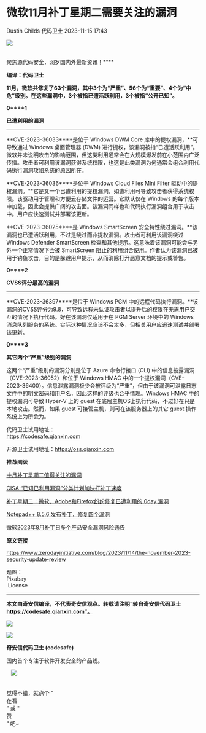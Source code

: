 #  微软11月补丁星期二需要关注的漏洞   
Dustin Childs  代码卫士   2023-11-15 17:43  
  
![](https://mmbiz.qpic.cn/mmbiz_gif/Az5ZsrEic9ot90z9etZLlU7OTaPOdibteeibJMMmbwc29aJlDOmUicibIRoLdcuEQjtHQ2qjVtZBt0M5eVbYoQzlHiaw/640?wx_fmt=gif "")  
  
   
聚焦源代码安全，网罗国内外最新资讯！****  
  
**编译：代码卫士**  
  
**11月，微软共修复了63个漏洞，其中3个为“严重”、56个为“重要”、4个为“中危”级别。在这些漏洞中，3个被指已遭活跃利用，3个被指“公开已知”。**  
  
  
  
  
**0****1**  
  
**已遭利用的漏洞**  
  
  
****  
**CVE-2023-36033****是位于 Windows DWM Core 库中的提权漏洞，**可导致通过 Windows 桌面管理器 (DWM) 进行提权，该漏洞被指“已遭活跃利用”。微软并未说明攻击的影响范围，但这类利用通常会在大规模爆发前在小范围内广泛传播。攻击者可利用该漏洞获得系统权限，也这是此类漏洞为何通常会组合利用代码执行漏洞攻陷系统的原因所在。  
  
**CVE-2023-36036****是位于 Windows Cloud Files Mini Filter 驱动中的提权漏洞。**它是又一个已遭利用的提权漏洞，如遭利用可导致攻击者获得系统权限。该驱动用于管理和方便云存储文件的运营。它默认仅在 Windows 的每个版本中加载，因此会提供广阔的攻击面。该漏洞同样也和代码执行漏洞组合用于攻击中。用户应快速测试并部署该更新。  
  
**CVE-2023-36025****是 Windows SmartScreen 安全特性绕过漏洞。**该漏洞也已遭活跃利用，不过是绕过而非提权漏洞。攻击者可利用该漏洞绕过 Windows Defender SmartScreen 检查和其他提示。这意味着该漏洞可能会与另外一个正常情况下会被 SmartScreen 阻止的利用组合使用。作者认为该漏洞已被用于钓鱼攻击，目的是躲避用户提示，从而消除打开恶意文档的提示或警告。  
  
  
**0****2**  
  
**CVSS评分最高的漏洞**  
  
  
****  
**CVE-2023-36397****是位于 Windows PGM 中的远程代码执行漏洞。**该漏洞的CVSS评分为9.8，可导致远程未认证攻击者以提升后的权限在无需用户交互的情况下执行代码。好在该漏洞仅适用于在 PGM Server 环境中的 Windows 消息队列服务的系统。实际这种情况应该不会太多，但相关用户应迅速测试并部署该更新。  
  
  
**0****3**  
  
**其它两个“严重”级别的漏洞**  
  
  
  
这两个“严重”级别的漏洞分别是位于 Azure 命令行接口 (CLI) 中的信息披露漏洞（CVE-2023-36052）和位于 Windows HMAC 中的一个提权漏洞（CVE-2023-36400）。信息泄露漏洞极少会被评级为“严重”，但由于该漏洞可泄露日志文件中的明文密码和用户名，因此这样的评级也合乎情理。Windows HMAC 中的提权漏洞可导致 Hyper-V 上的 guest 在底层主机OS上执行代码，不过好在只是本地攻击。然而，如果 guest 可接管主机，则可在该服务器上的其它 guest 操作系统上为所欲为。  
  
  
  
代码卫士试用地址：  
https://codesafe.qianxin.com  
  
开源卫士试用地址：https://oss.qianxin.com  
  
  
  
  
  
  
  
  
  
  
  
  
**推荐阅读**  
  
[十月补丁星期二值得关注的漏洞](http://mp.weixin.qq.com/s?__biz=MzI2NTg4OTc5Nw==&mid=2247517841&idx=1&sn=996f3399f60a91c25395c5c879a049e1&chksm=ea94b7fbdde33eedc9257fadac74eda5188d3e34694eb6e3eb872b3d35e3d410c2e0cf04f03a&scene=21#wechat_redirect)  
  
  
[CISA “已知已利用漏洞”分类计划加快打补丁速度](http://mp.weixin.qq.com/s?__biz=MzI2NTg4OTc5Nw==&mid=2247517736&idx=2&sn=3425c61c1f7349910eec3401ed3697cb&chksm=ea94b742dde33e546c960957e2e235031bcb2b96ad0872d9e1a991f1e02bdd4d0b3d8047af3b&scene=21#wechat_redirect)  
  
  
[补丁星期二：微软、Adobe和Firefox纷纷修复已遭利用的 0day 漏洞](http://mp.weixin.qq.com/s?__biz=MzI2NTg4OTc5Nw==&mid=2247517643&idx=1&sn=83e85b6b9bf3a9f0cf0c1843c9589950&chksm=ea94b4a1dde33db74b2b9c5ff5da439c9a2169fcab51d215bdc495affe02787d31ab6bcf7b98&scene=21#wechat_redirect)  
  
  
[Notepad++ 8.5.6 发布补丁，修复四个漏洞](http://mp.weixin.qq.com/s?__biz=MzI2NTg4OTc5Nw==&mid=2247517611&idx=1&sn=28a10f71ab386f9648ee872a42f78f3e&chksm=ea94b4c1dde33dd73d0d676ca01bc8900c89a11ec78ba3a85863ac60159d3e26b2299be914d8&scene=21#wechat_redirect)  
  
  
[微软2023年8月补丁日多个产品安全漏洞风险通告](http://mp.weixin.qq.com/s?__biz=MzI2NTg4OTc5Nw==&mid=2247517352&idx=1&sn=eddcd09a4e5c7f160591446fce42b03d&chksm=ea94b5c2dde33cd464ef7accb9e9c01ca0adf13a30d69135057a6df8751e70fac8dd03291582&scene=21#wechat_redirect)  
  
  
  
  
**原文链接**  
  
https://www.zerodayinitiative.com/blog/2023/11/14/the-november-2023-security-update-review  
  
  
题图：  
Pixabay  
 License  
  
****  
**本文由奇安信编译，不代表奇安信观点。转载请注明“转自奇安信代码卫士 https://codesafe.qianxin.com”。**  
  
  
  
  
![](https://mmbiz.qpic.cn/mmbiz_jpg/oBANLWYScMSf7nNLWrJL6dkJp7RB8Kl4zxU9ibnQjuvo4VoZ5ic9Q91K3WshWzqEybcroVEOQpgYfx1uYgwJhlFQ/640?wx_fmt=jpeg "")  
  
![](https://mmbiz.qpic.cn/mmbiz_jpg/oBANLWYScMSN5sfviaCuvYQccJZlrr64sRlvcbdWjDic9mPQ8mBBFDCKP6VibiaNE1kDVuoIOiaIVRoTjSsSftGC8gw/640?wx_fmt=jpeg "")  
  
**奇安信代码卫士 (codesafe)**  
  
国内首个专注于软件开发安全的产品线。  
  
   ![](https://mmbiz.qpic.cn/mmbiz_gif/oBANLWYScMQ5iciaeKS21icDIWSVd0M9zEhicFK0rbCJOrgpc09iaH6nvqvsIdckDfxH2K4tu9CvPJgSf7XhGHJwVyQ/640?wx_fmt=gif "")  
  
   
觉得不错，就点个 “  
在看  
” 或 "  
赞  
” 吧~  
  
